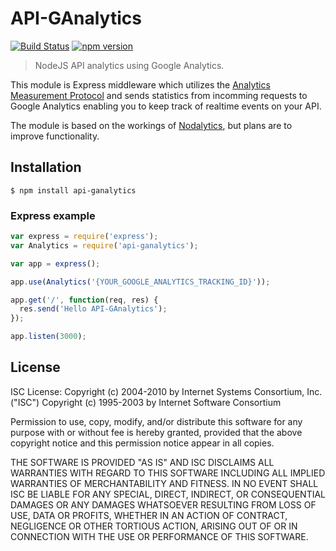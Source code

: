 # API-GAnalytics
[![Build Status](https://travis-ci.org/ldebruijn/API-GAnalytics.svg?branch=master)](https://travis-ci.org/ldebruijn/API-GAnalytics) [![npm version](https://badge.fury.io/js/api-ganalytics.svg)](https://badge.fury.io/js/api-ganalytics)

> NodeJS API analytics using Google Analytics.

This module is Express middleware which utilizes the [Analytics Measurement Protocol](https://developers.google.com/analytics/devguides/collection/protocol/v1/devguide#overview) and sends statistics from incomming requests to Google Analytics enabling you to keep track of realtime events on your API.

The module is based on the workings of [Nodalytics](https://github.com/tjanczuk/nodalytics), but plans are to improve functionality.

## Installation

`$ npm install api-ganalytics`

### Express example

```js
var express = require('express');
var Analytics = require('api-ganalytics');

var app = express();

app.use(Analytics('{YOUR_GOOGLE_ANALYTICS_TRACKING_ID}'));

app.get('/', function(req, res) {
  res.send('Hello API-GAnalytics');
});

app.listen(3000);
```


## License

ISC License:
Copyright (c) 2004-2010 by Internet Systems Consortium, Inc. ("ISC") 
Copyright (c) 1995-2003 by Internet Software Consortium

Permission to use, copy, modify, and/or distribute this software for any purpose with or without fee is hereby granted, provided that the above copyright notice and this permission notice appear in all copies.

THE SOFTWARE IS PROVIDED "AS IS" AND ISC DISCLAIMS ALL WARRANTIES WITH REGARD TO THIS SOFTWARE INCLUDING ALL IMPLIED WARRANTIES OF MERCHANTABILITY AND FITNESS. IN NO EVENT SHALL ISC BE LIABLE FOR ANY SPECIAL, DIRECT, INDIRECT, OR CONSEQUENTIAL DAMAGES OR ANY DAMAGES WHATSOEVER RESULTING FROM LOSS OF USE, DATA OR PROFITS, WHETHER IN AN ACTION OF CONTRACT, NEGLIGENCE OR OTHER TORTIOUS ACTION, ARISING OUT OF OR IN CONNECTION WITH THE USE OR PERFORMANCE OF THIS SOFTWARE.
